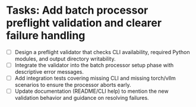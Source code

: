 # Tasks: Add batch processor preflight validation and clearer failure handling

- [ ] Design a preflight validator that checks CLI availability, required Python modules, and output directory writability.
- [ ] Integrate the validator into the batch processor setup phase with descriptive error messages.
- [ ] Add integration tests covering missing CLI and missing torch/vllm scenarios to ensure the processor aborts early.
- [ ] Update documentation (README/CLI help) to mention the new validation behavior and guidance on resolving failures.
